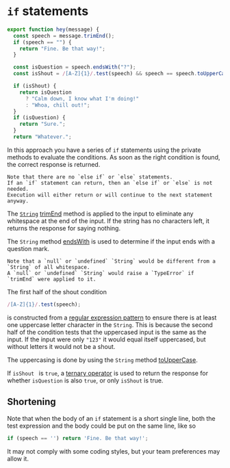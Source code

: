 # `if` statements

```javascript
export function hey(message) {
  const speech = message.trimEnd();
  if (speech == "") {
    return "Fine. Be that way!";
  }

  const isQuestion = speech.endsWith("?");
  const isShout = /[A-Z]{1}/.test(speech) && speech == speech.toUpperCase();

  if (isShout) {
    return isQuestion
      ? "Calm down, I know what I'm doing!"
      : "Whoa, chill out!";
  }
  if (isQuestion) {
    return "Sure.";
  }
  return "Whatever.";
```

In this approach you have a series of `if` statements using the private methods to evaluate the conditions.
As soon as the right condition is found, the correct response is returned.

```exercism/note
Note that there are no `else if` or `else` statements.
If an `if` statement can return, then an `else if` or `else` is not needed.
Execution will either return or will continue to the next statement anyway.
```

The [`String`][string] [trimEnd][trimend] method is applied to the input to eliminate any whitespace at the end of the input.
If the string has no characters left, it returns the response for saying nothing.

The `String` method [endsWith][endswith] is used to determine if the input ends with a question mark.

```exercism/caution
Note that a `null` or `undefined` `String` would be different from a `String` of all whitespace.
A `null` or `undefined` `String` would raise a `TypeError` if `trimEnd` were applied to it.
```

The first half of the shout condition

```javascript
/[A-Z]{1}/.test(speech);
```

is constructed from a [regular expression pattern][regex] to ensure there is at least one uppercase letter character in the `String`.
This is because the second half of the condition tests that the uppercased input is the same as the input.
If the input were only `"123"` it would equal itself uppercased, but without letters it would not be a shout.

The uppercasing is done by using the `String` method [toUpperCase][touppercase].

If `isShout ` is `true`, a [ternary operator][ternary] is used to return the response for whether `isQuestion` is also `true`,
or only `isShout` is true.

## Shortening

Note that when the body of an `if` statement is a short single line, both the test expression and the body could be put on the same line, like so

```javascript
if (speech == '') return 'Fine. Be that way!';
```

It may not comply with some coding styles, but your team preferences may allow it.

[string]: https://developer.mozilla.org/en-US/docs/Web/JavaScript/Reference/Global_Objects/String
[trimend]: https://developer.mozilla.org/en-US/docs/Web/JavaScript/Reference/Global_Objects/String/trimEnd
[endswith]: https://developer.mozilla.org/en-US/docs/Web/JavaScript/Reference/Global_Objects/String/endsWith
[regex]: https://developer.mozilla.org/en-US/docs/Web/JavaScript/Guide/Regular_Expressions
[touppercase]: https://developer.mozilla.org/en-US/docs/Web/JavaScript/Reference/Global_Objects/String/toUpperCase
[ternary]: https://developer.mozilla.org/en-US/docs/Web/JavaScript/Reference/Operators/Conditional_Operator
